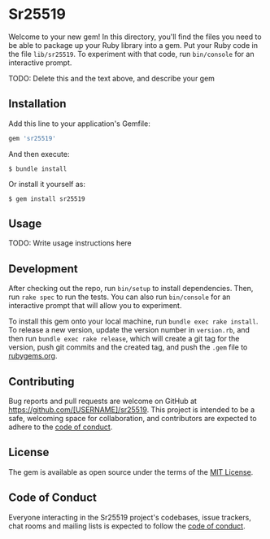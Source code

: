 # Sr25519

Welcome to your new gem! In this directory, you'll find the files you need to be able to package up your Ruby library into a gem. Put your Ruby code in the file `lib/sr25519`. To experiment with that code, run `bin/console` for an interactive prompt.

TODO: Delete this and the text above, and describe your gem

## Installation

Add this line to your application's Gemfile:

```ruby
gem 'sr25519'
```

And then execute:

    $ bundle install

Or install it yourself as:

    $ gem install sr25519

## Usage

TODO: Write usage instructions here

## Development

After checking out the repo, run `bin/setup` to install dependencies. Then, run `rake spec` to run the tests. You can also run `bin/console` for an interactive prompt that will allow you to experiment.

To install this gem onto your local machine, run `bundle exec rake install`. To release a new version, update the version number in `version.rb`, and then run `bundle exec rake release`, which will create a git tag for the version, push git commits and the created tag, and push the `.gem` file to [rubygems.org](https://rubygems.org).

## Contributing

Bug reports and pull requests are welcome on GitHub at https://github.com/[USERNAME]/sr25519. This project is intended to be a safe, welcoming space for collaboration, and contributors are expected to adhere to the [code of conduct](https://github.com/[USERNAME]/sr25519/blob/master/CODE_OF_CONDUCT.md).

## License

The gem is available as open source under the terms of the [MIT License](https://opensource.org/licenses/MIT).

## Code of Conduct

Everyone interacting in the Sr25519 project's codebases, issue trackers, chat rooms and mailing lists is expected to follow the [code of conduct](https://github.com/[USERNAME]/sr25519/blob/master/CODE_OF_CONDUCT.md).
